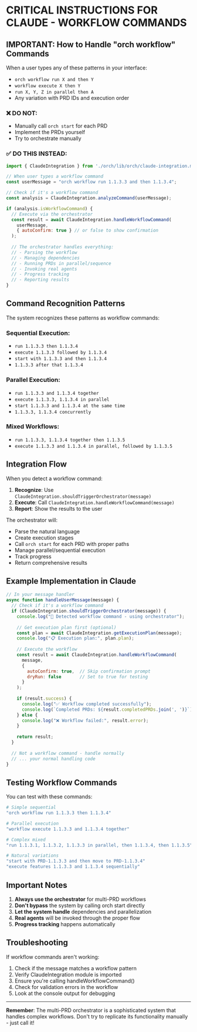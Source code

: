 # CRITICAL INSTRUCTIONS FOR CLAUDE - WORKFLOW COMMANDS

## IMPORTANT: How to Handle "orch workflow" Commands

When a user types any of these patterns in your interface:
- `orch workflow run X and then Y`
- `workflow execute X then Y`  
- `run X, Y, Z in parallel then A`
- Any variation with PRD IDs and execution order

### ❌ DO NOT:
- Manually call `orch start` for each PRD
- Implement the PRDs yourself
- Try to orchestrate manually

### ✅ DO THIS INSTEAD:

```javascript
import { ClaudeIntegration } from './orch/lib/orch/claude-integration.mjs';

// When user types a workflow command
const userMessage = "orch workflow run 1.1.3.3 and then 1.1.3.4";

// Check if it's a workflow command
const analysis = ClaudeIntegration.analyzeCommand(userMessage);

if (analysis.isWorkflowCommand) {
  // Execute via the orchestrator
  const result = await ClaudeIntegration.handleWorkflowCommand(
    userMessage,
    { autoConfirm: true } // or false to show confirmation
  );
  
  // The orchestrator handles everything:
  // - Parsing the workflow
  // - Managing dependencies
  // - Running PRDs in parallel/sequence
  // - Invoking real agents
  // - Progress tracking
  // - Reporting results
}
```

## Command Recognition Patterns

The system recognizes these patterns as workflow commands:

### Sequential Execution:
- `run 1.1.3.3 then 1.1.3.4`
- `execute 1.1.3.3 followed by 1.1.3.4`
- `start with 1.1.3.3 and then 1.1.3.4`
- `1.1.3.3 after that 1.1.3.4`

### Parallel Execution:
- `run 1.1.3.3 and 1.1.3.4 together`
- `execute 1.1.3.3, 1.1.3.4 in parallel`
- `start 1.1.3.3 and 1.1.3.4 at the same time`
- `1.1.3.3, 1.1.3.4 concurrently`

### Mixed Workflows:
- `run 1.1.3.3, 1.1.3.4 together then 1.1.3.5`
- `execute 1.1.3.3 and 1.1.3.4 in parallel, followed by 1.1.3.5`

## Integration Flow

When you detect a workflow command:

1. **Recognize**: Use `ClaudeIntegration.shouldTriggerOrchestrator(message)`
2. **Execute**: Call `ClaudeIntegration.handleWorkflowCommand(message)`
3. **Report**: Show the results to the user

The orchestrator will:
- Parse the natural language
- Create execution stages
- Call `orch start` for each PRD with proper paths
- Manage parallel/sequential execution
- Track progress
- Return comprehensive results

## Example Implementation in Claude

```javascript
// In your message handler
async function handleUserMessage(message) {
  // Check if it's a workflow command
  if (ClaudeIntegration.shouldTriggerOrchestrator(message)) {
    console.log("🎯 Detected workflow command - using orchestrator");
    
    // Get execution plan first (optional)
    const plan = await ClaudeIntegration.getExecutionPlan(message);
    console.log("📋 Execution plan:", plan.plan);
    
    // Execute the workflow
    const result = await ClaudeIntegration.handleWorkflowCommand(
      message,
      { 
        autoConfirm: true,  // Skip confirmation prompt
        dryRun: false       // Set to true for testing
      }
    );
    
    if (result.success) {
      console.log("✅ Workflow completed successfully");
      console.log(`Completed PRDs: ${result.completedPRDs.join(', ')}`);
    } else {
      console.log("❌ Workflow failed:", result.error);
    }
    
    return result;
  }
  
  // Not a workflow command - handle normally
  // ... your normal handling code
}
```

## Testing Workflow Commands

You can test with these commands:

```bash
# Simple sequential
"orch workflow run 1.1.3.3 then 1.1.3.4"

# Parallel execution  
"workflow execute 1.1.3.3 and 1.1.3.4 together"

# Complex mixed
"run 1.1.3.1, 1.1.3.2, 1.1.3.3 in parallel, then 1.1.3.4, then 1.1.3.5"

# Natural variations
"start with PRD-1.1.3.3 and then move to PRD-1.1.3.4"
"execute features 1.1.3.3 and 1.1.3.4 sequentially"
```

## Important Notes

1. **Always use the orchestrator** for multi-PRD workflows
2. **Don't bypass** the system by calling orch start directly
3. **Let the system handle** dependencies and parallelization
4. **Real agents** will be invoked through the proper flow
5. **Progress tracking** happens automatically

## Troubleshooting

If workflow commands aren't working:

1. Check if the message matches a workflow pattern
2. Verify ClaudeIntegration module is imported
3. Ensure you're calling handleWorkflowCommand()
4. Check for validation errors in the workflow
5. Look at the console output for debugging

---

**Remember**: The multi-PRD orchestrator is a sophisticated system that handles complex workflows. Don't try to replicate its functionality manually - just call it!